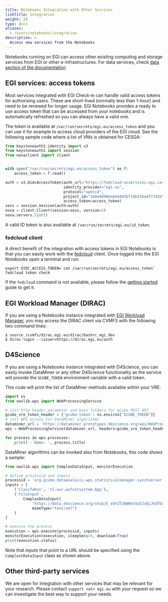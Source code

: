 ```yaml
---
title: Notebooks Integration with Other Services
linkTitle: Integration
weight: 20
type: docs
aliases:
  - /users/notebooks/integration
description: >
  Access new services from the Notebooks
---
```


Notebooks running on EGI can access other existing computing and storage
services from EGI or other e-Infrastructures. For data services, check
[data section of the documentation](../data)

## EGI services: access tokens

Most services integrated with EGI Check-in can handle valid access tokens for
authorising users. These are short-lived (normally less than 1-hour) and need to
be renewed for longer usage. EGI Notebooks provides a ready to use access token
that can be accessed from your notebooks and is automatically refreshed so you
can always have a valid one.

The token is available at `/var/run/secrets/egi.eu/access_token` and you can use
it for example to access cloud providers of the EGI cloud. See the following
sample code where a list of VMs is obtained for CESGA:

```python
from keystoneauth1.identity import v3
from keystoneauth1 import session
from novaclient import client


with open("/var/run/secrets/egi.eu/access_token") as f:
    access_token = f.read()

auth = v3.OidcAccessToken(auth_url="https://fedcloud-osservices.egi.cesga.es:5000/v3",
                          identity_provider="egi.eu",
                          protocol="openid",
                          project_id="3a8e9d966e644405bf19b536adf7743d",
                          access_token=access_token)
sess = session.Session(auth=auth)
nova = client.Client(session=sess, version=2)
nova.servers.list()
```

A valid ID token is also available at `/var/run/secrets/egi.eu/id_token`.

### fedcloud client

A direct benefit of the integration with access tokens in EGI Notebooks is that
you can easily work with the [fedcloud](https://fedcloudclient.fedcloud.eu/)
client. Once logged into the EGI Notebooks open a terminal and run:

```shell
export OIDC_ACCESS_TOKEN=`cat /var/run/secrets/egi.eu/access_token`
fedcloud token check
```

If the `fedcloud` command is not available, please follow the
[getting started](../../../getting-started/cli) guide to get it.

## EGI Workload Manager (DIRAC)

If you are using a Notebooks instance integrated with [EGI Workload Manager](../../../compute/orchestration/workload-manager),
you may access the DIRAC client via CVMFS with the following two command lines:

```shell
$ source /cvmfs/dirac.egi.eu/dirac/bashrc_egi_dev
$ dirac-login --issuer=https://dirac.egi.eu/auth
```

## D4Science

If you are using a Notebooks instance integrated with D4Science, you can easily
invoke DataMiner or any other D4Science functionality as the service will
provide the `GCUBE_TOKEN` environment variable with a valid token.

This code will print the list of DataMiner methods available within your VRE:

```python
import os
from owslib.wps import WebProcessingService

# init http header parameter and base folders for gCube REST API
gcube_vre_token_header = {'gcube-token': os.environ["GCUBE_TOKEN"]}
# init WPS access for DataMiner algorithms
dataminer_url = 'https://dataminer-prototypes.d4science.org/wps/WebProcessingService'
wps = WebProcessingService(dataminer_url, headers=gcube_vre_token_header)

for process in wps.processes:
    print('- Name: ', process.title)
```

DataMiner algorithms can be invoked also from Notebooks, this code shows a
sample:

```python
from owslib.wps import ComplexDataInput, monitorExecution

# define processid and inputs
processid = 'org.gcube.dataanalysis.wps.statisticalmanager.synchserver.mappedclasses.transducerers.WOFOST_CLOUD_V0_2_1'
inputs = [
    ('ClassToRun', 'nl.wur.wofostsystem.App'),
    ('FileInput',
        ComplexDataInput(
            'https://data.d4science.org/shub/E_eVhZTzBWWktOaVJxQjJkdTUxR3FHaTFFdE9BTDYrZkZxQnFWcGMyaVVJbXptejdDOEFpSVNmam82RllkRUJ6cA==',
            mimeType="text/xml")
    )
]

# execute the process
execution = wps.execute(processid, inputs)
monitorExecution(execution, sleepSecs=5, download=True)
print(execution.status)
```

Note that inputs that point to a URL should be specified using the
`ComplextDataInput` class as shown above.

## Other third-party services

We are open for integration with other services that may be relevant for your
research. Please contact `support <at> egi.eu` with your request so we can
investigate the best way to support your needs.
